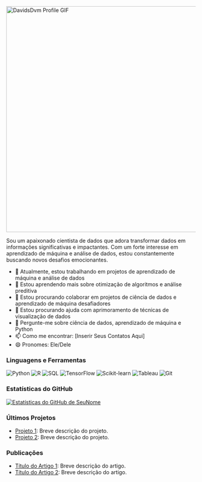 <a href="https://github.com/DavidsDvm">
    <img src="./assets/imggif.gif" alt="DavidsDvm Profile GIF" width="600">
</a>


Sou um apaixonado cientista de dados que adora transformar dados em informações significativas e impactantes. Com um forte interesse em aprendizado de máquina e análise de dados, estou constantemente buscando novos desafios emocionantes.

- 🔭 Atualmente, estou trabalhando em projetos de aprendizado de máquina e análise de dados
- 🌱 Estou aprendendo mais sobre otimização de algoritmos e análise preditiva
- 👯 Estou procurando colaborar em projetos de ciência de dados e aprendizado de máquina desafiadores
- 🤔 Estou procurando ajuda com aprimoramento de técnicas de visualização de dados
- 💬 Pergunte-me sobre ciência de dados, aprendizado de máquina e Python
- 📫 Como me encontrar: [Inserir Seus Contatos Aqui]
- 😄 Pronomes: Ele/Dele

### Linguagens e Ferramentas

![Python](https://img.shields.io/badge/-Python-3776AB?style=flat&logo=python&logoColor=white)
![R](https://img.shields.io/badge/-R-276DC3?style=flat&logo=r&logoColor=white)
![SQL](https://img.shields.io/badge/-SQL-4479A1?style=flat&logo=postgresql&logoColor=white)
![TensorFlow](https://img.shields.io/badge/-TensorFlow-FF6F00?style=flat&logo=tensorflow&logoColor=white)
![Scikit-learn](https://img.shields.io/badge/-Scikit--learn-F7931E?style=flat&logo=scikit-learn&logoColor=white)
![Tableau](https://img.shields.io/badge/-Tableau-E97627?style=flat&logo=tableau&logoColor=white)
![Git](https://img.shields.io/badge/-Git-F05032?style=flat&logo=git&logoColor=white)

### Estatísticas do GitHub

[![Estatísticas do GitHub de SeuNome](https://github-readme-stats.vercel.app/api?username=SeuNome&show_icons=true&theme=radical)](https://github.com/SeuNome)

### Últimos Projetos

- [Projeto 1](link_projeto_1): Breve descrição do projeto.
- [Projeto 2](link_projeto_2): Breve descrição do projeto.

### Publicações

- [Título do Artigo 1](link_artigo_1): Breve descrição do artigo.
- [Título do Artigo 2](link_artigo_2): Breve descrição do artigo.
